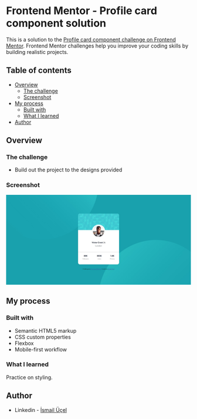 # Frontend Mentor - Profile card component solution

This is a solution to the [Profile card component challenge on Frontend Mentor](https://www.frontendmentor.io/challenges/profile-card-component-cfArpWshJ). Frontend Mentor challenges help you improve your coding skills by building realistic projects. 

## Table of contents

- [Overview](#overview)
  - [The challenge](#the-challenge)
  - [Screenshot](#screenshot)
- [My process](#my-process)
  - [Built with](#built-with)
  - [What I learned](#what-i-learned)
- [Author](#author)




## Overview

### The challenge

- Build out the project to the designs provided

### Screenshot

![](./screenshot.jpg)

## My process

### Built with

- Semantic HTML5 markup
- CSS custom properties
- Flexbox
- Mobile-first workflow


### What I learned

Practice on styling.

## Author

- Linkedin - [İsmail Üçel](https://www.linkedin.com/in/ismail-%C3%BC%C3%A7el-a487b618a/)

